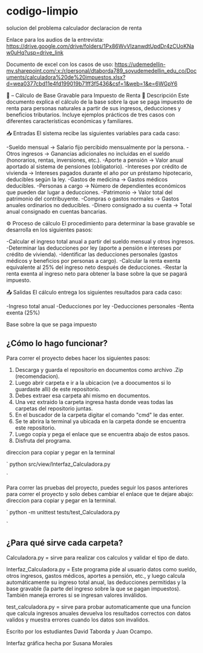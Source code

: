 # codigo-limpio
solucion del problema calculador declaracion de renta 

Enlace para los audios de la entrevista: https://drive.google.com/drive/folders/1Px86WvVIzanwdtUpdDr4zCUoKNaw0uHq?usp=drive_link

Documento de excel con los casos de uso: https://udemedellin-my.sharepoint.com/:x:/r/personal/dtaborda789_soyudemedellin_edu_co/Documents/calculadora%20de%20impuestos.xlsx?d=wea0377cbd11e4fd199019b71ff3f5436&csf=1&web=1&e=6WGpY6

📄 – Cálculo de Base Gravable para Impuesto de Renta
📌 Descripción
Este documento explica el cálculo de la base sobre la que se paga impuesto de renta para personas naturales a partir de sus ingresos, deducciones y beneficios tributarios.
Incluye ejemplos prácticos de tres casos con diferentes características económicas y familiares.

📥 Entradas
El sistema recibe las siguientes variables para cada caso:

-Sueldo mensual → Salario fijo percibido mensualmente por la persona.
-Otros ingresos → Ganancias adicionales no incluidas en el sueldo (honorarios, rentas, inversiones, etc.).
-Aporte a pensión → Valor anual aportado al sistema de pensiones (obligatorio).
-Intereses por crédito de vivienda → Intereses pagados durante el año por un préstamo hipotecario, deducibles según la ley.
-Gastos de medicina → Gastos médicos deducibles.
-Personas a cargo → Número de dependientes económicos que pueden dar lugar a deducciones.
-Patrimonio → Valor total del patrimonio del contribuyente.
-Compras o gastos normales → Gastos anuales ordinarios no deducibles.
-Dinero consignado a su cuenta → Total anual consignado en cuentas bancarias.

⚙️ Proceso de cálculo
El procedimiento para determinar la base gravable se desarrolla en los siguientes pasos:

-Calcular el ingreso total anual a partir del sueldo mensual y otros ingresos.
-Determinar las deducciones por ley (aporte a pensión e intereses por crédito de vivienda).
-Identificar las deducciones personales (gastos médicos y beneficios por personas a cargo).
-Calcular la renta exenta equivalente al 25% del ingreso neto después de deducciones.
-Restar la renta exenta al ingreso neto para obtener la base sobre la que se pagará impuesto.

📤 Salidas
El cálculo entrega los siguientes resultados para cada caso:

-Ingreso total anual
-Deducciones por ley
-Deducciones personales
-Renta exenta (25%)

Base sobre la que se paga impuesto
## ¿Cómo lo hago funcionar?
Para correr el proyecto debes hacer los siguientes pasos:
  1. Descarga y guarda el repositorio en documentos como archivo .Zip (recomendacion).
  2. Luego abrir carpeta e ir a la ubicacion (ve a doocumentos si lo guardaste alli) de este repositorio.
  3. Debes extraer esa carpeta ahi mismo en documentos.
  4. Una vez extraido la carpeta ingresa hasta donde veas todas las carpetas del repositorio juntas.
  5. En el buscador de la carpeta digitar el comando "cmd" le das enter.
  6. Se te abrira la terminal ya ubicada en la carpeta donde se encuentra este repositorio.
  7. Luego copia y pega el enlace que se encuentra abajo de estos pasos.
  8. Disfruta del programa.

direccion para copiar y pegar en la terminal 

`
    python src/view/Interfaz_Calculadora.py
    
`

Para correr las pruebas del proyecto, puedes seguir los pasos anteriores para correr el proyecto y solo debes cambiar el enlace que te dejare abajo:
direccion para copiar y pegar en la terminal. 

`
    python -m unittest tests/test_Calculadora.py

`

## ¿Para qué sirve cada carpeta?


Calculadora.py = sirve para realizar cos calculos y validar el tipo de dato. 


Interfaz_Calculadora.py = Este programa pide al usuario datos como sueldo, otros ingresos, gastos médicos, aportes a pensión, etc., y luego calcula automáticamente su ingreso total anual, las deducciones permitidas y la base gravable (la parte del ingreso sobre la que se pagan impuestos). También maneja errores si se ingresan valores inválidos.



test_calculadora.py = sirve para probar automaticamente que una funcion que calcula ingresos anuales devuelva los resultados correctos con datos validos y muestra errores cuando los datos son invalidos. 



Escrito por los estudiantes David Taborda y Juan Ocampo.

Interfaz gráfica hecha por Susana Morales 

